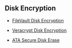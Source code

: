 ## Disk Encryption

- [FileVault Disk Encryption](https://support.apple.com/en-us/HT204837)

- [Veracrypt Disk Encryption](https://www.veracrypt.fr/en/Home.html)

- [ATA Secure Disk Erase](https://tinyapps.org/docs/wipe_drives_hdparm.html)